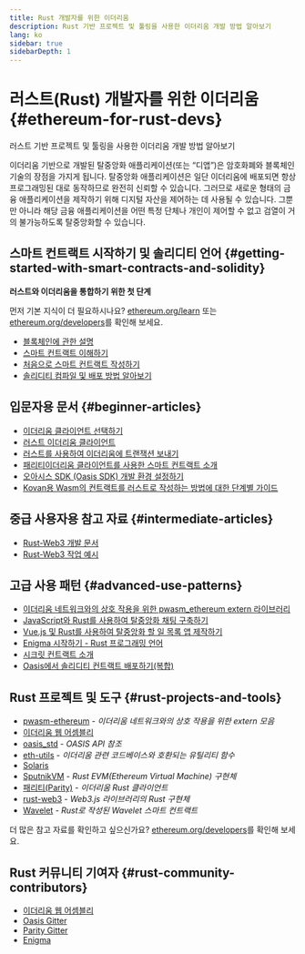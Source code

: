 ```yaml
---
title: Rust 개발자를 위한 이더리움
description: Rust 기반 프로젝트 및 툴링을 사용한 이더리움 개발 방법 알아보기
lang: ko
sidebar: true
sidebarDepth: 1
---
```


# 러스트(Rust) 개발자를 위한 이더리움 {#ethereum-for-rust-devs}

<div class="featured">러스트 기반 프로젝트 및 툴링을 사용한 이더리움 개발 방법 알아보기</div>

이더리움 기반으로 개발된 탈중앙화 애플리케이션(또는 “디앱”)은 암호화폐와 블록체인 기술의 장점을 가지게 됩니다. 탈중앙화 애플리케이션은 일단 이더리움에 배포되면 항상 프로그래밍된 대로 동작하므로 완전히 신뢰할 수 있습니다. 그러므로 새로운 형태의 금융 애플리케이션을 제작하기 위해 디지털 자산을 제어하는 데 사용될 수 있습니다. 그뿐만 아니라 해당 금융 애플리케이션을 어떤 특정 단체나 개인이 제어할 수 없고 검열이 거의 불가능하도록 탈중앙화할 수 있습니다.

## 스마트 컨트랙트 시작하기 및 솔리디티 언어 {#getting-started-with-smart-contracts-and-solidity}

**러스트와 이더리움을 통합하기 위한 첫 단계**

먼저 기본 지식이 더 필요하시나요? [ethereum.org/learn](/ko/learn/) 또는 [ethereum.org/developers](/ko/developers/)를 확인해 보세요.

- [블록체인에 관한 설명](https://kauri.io/article/d55684513211466da7f8cc03987607d5/blockchain-explained)
- [스마트 컨트랙트 이해하기](https://kauri.io/article/e4f66c6079e74a4a9b532148d3158188/ethereum-101-part-5-the-smart-contract)
- [처음으로 스마트 컨트랙트 작성하기](https://kauri.io/article/124b7db1d0cf4f47b414f8b13c9d66e2/remix-ide-your-first-smart-contract)
- [솔리디티 컴파일 및 배포 방법 알아보기](https://kauri.io/article/973c5f54c4434bb1b0160cff8c695369/understanding-smart-contract-compilation-and-deployment)

## 입문자용 문서 {#beginner-articles}

- [이더리움 클라이언트 선택하기](https://www.trufflesuite.com/docs/truffle/reference/choosing-an-ethereum-client)
- [러스트 이더리움 클라이언트](https://wiki.parity.io/Setup)
- [러스트를 사용하여 이더리움에 트랜잭션 보내기](https://kauri.io/article/97c85229c66445759bb0ce642224d364/sending-ethereum-transactions-with-rust)
- [패리티이더리움 클라이언트를 사용한 스마트 컨트랙트 소개](https://wiki.parity.io/Smart-Contracts)
- [오아시스 SDK (Oasis SDK) 개발 환경 설정하기](https://docs.oasis.dev/oasis-sdk/guide/getting-started)
- [Kovan용 Wasm의 컨트랙트를 러스트로 작성하는 방법에 대한 단계별 가이드](https://github.com/paritytech/pwasm-tutorial)

## 중급 사용자용 참고 자료 {#intermediate-articles}

- [Rust-Web3 개발 문서](https://tomusdrw.github.io/rust-web3/web3/index.html)
- [Rust-Web3 작업 예시](https://github.com/tomusdrw/rust-web3/blob/master/examples)

## 고급 사용 패턴 {#advanced-use-patterns}

- [이더리움 네트워크와의 상호 작용을 위한 pwasm_ethereum extern 라이브러리](https://github.com/openethereum/pwasm-ethereum)
- [JavaScript와 Rust를 사용하여 탈중앙화 채팅 구축하기](https://medium.com/perlin-network/build-a-decentralized-chat-using-javascript-rust-webassembly-c775f8484b52)
- [Vue.js 및 Rust를 사용하여 탈중앙화 할 일 목록 앱 제작하기 ](https://medium.com/@jjmace01/build-a-decentralized-todo-app-using-vue-js-rust-webassembly-5381a1895beb)
- [Enigma 시작하기 - Rust 프로그래밍 언어](https://blog.enigma.co/getting-started-with-discovery-the-rust-programming-language-4d1e0b06de15)
- [시크릿 컨트랙트 소개](https://blog.enigma.co/getting-started-with-enigma-an-intro-to-secret-contracts-cdba4fe501c2)
- [Oasis에서 솔리디티 컨트랙트 배포하기(복합)](https://docs.oasis.dev/tutorials/deploy-solidity.html#deploy-using-truffle)

## Rust 프로젝트 및 도구 {#rust-projects-and-tools}

- [pwasm-ethereum](https://github.com/paritytech/pwasm-ethereum) - _이더리움 네트워크와의 상호 작용을 위한 extern 모음_
- [이더리움 웹 어셈블리](https://ewasm.readthedocs.io/en/mkdocs/)
- [oasis_std](https://docs.rs/oasis-std/0.2.7/oasis_std/) - _OASIS API 참조_
- [eth-utils](https://github.com/ethereum/eth-utils/) - _이더리움 관련 코드베이스와 호환되는 유틸리티 함수_
- [Solaris](https://github.com/paritytech/sol-rs)
- [SputnikVM](https://github.com/sorpaas/rust-evm) - _Rust EVM(Ethereum Virtual Machine) 구현체_
- [패리티(Parity)](https://github.com/paritytech/parity-ethereum) - _이더리움 Rust 클라이언트_
- [rust-web3](https://github.com/tomusdrw/rust-web3) - _Web3.js 라이브러리의 Rust 구현체_
- [Wavelet](https://wavelet.perlin.net/docs/smart-contracts) - _Rust로 작성된 Wavelet 스마트 컨트랙트_

더 많은 참고 자료를 확인하고 싶으신가요? [ethereum.org/developers](/ko/developers/)를 확인해 보세요.

## Rust 커뮤니티 기여자 {#rust-community-contributors}

- [이더리움 웹 어셈블리](https://gitter.im/ewasm/Lobby)
- [Oasis Gitter](https://gitter.im/Oasis-official/Lobby)
- [Parity Gitter](https://gitter.im/paritytech/parity)
- [Enigma](https://discord.gg/SJK32GY)
